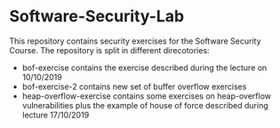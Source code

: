 # Software-Security-Lab

This repository contains security exercises for the Software Security Course.
The repository is split in different direcotories:

* bof-exercise contains the exercise described during the lecture on 10/10/2019
* bof-exercise-2 contains new set of buffer overflow exercises
* heap-overflow-exercise contains some exercises on heap-overflow vulnerabilities plus the example of house of force described during lecture 17/10/2019
